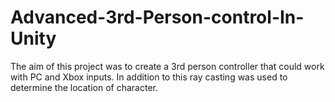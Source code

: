 # Advanced-3rd-Person-control-In-Unity
The aim of this project was to create a 3rd person controller that could work with PC and Xbox inputs. In addition to this ray casting was used to determine the location of character.
